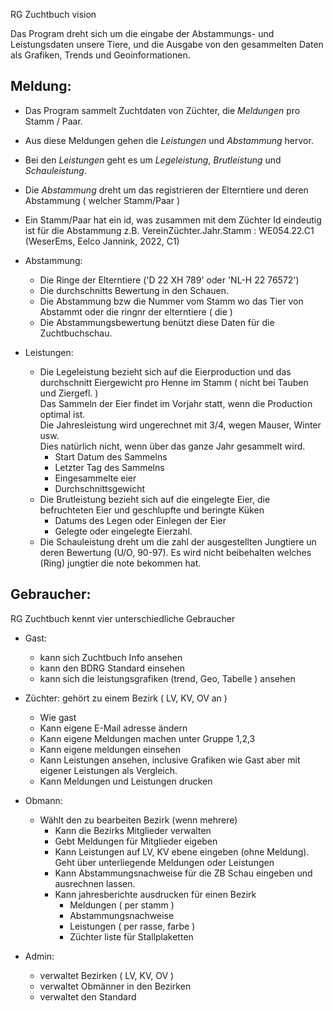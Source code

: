 RG Zuchtbuch vision

Das Program dreht sich um die eingabe der Abstammungs- und Leistungsdaten unsere Tiere, und die Ausgabe von den gesammelten Daten als Grafiken, Trends und Geoinformationen. 

## Meldung:
* Das Program sammelt Zuchtdaten von Züchter, die *Meldungen* pro Stamm / Paar. 
* Aus diese Meldungen gehen die *Leistungen* und *Abstammung* hervor.
* Bei den *Leistungen* geht es um *Legeleistung*, *Brutleistung* und *Schauleistung*.
* Die *Abstammung* dreht um das registrieren der Elterntiere und deren Abstammung ( welcher Stamm/Paar )

* Ein Stamm/Paar hat ein id, was zusammen mit dem Züchter Id eindeutig ist für die Abstammung z.B. VereinZüchter.Jahr.Stamm : WE054.22.C1 (WeserEms, Eelco Jannink, 2022, C1)

* Abstammung:
  * Die Ringe der Elterntiere ('D 22 XH 789' oder 'NL-H 22 76572')
  * Die durchschnitts Bewertung in den Schauen.
  * Die Abstammung bzw die Nummer vom Stamm wo das Tier von Abstammt oder die ringnr der elterntiere ( die )
  * Die Abstammungsbewertung benützt diese Daten für die Zuchtbuchschau.
  
* Leistungen:
  * Die Legeleistung bezieht sich auf die Eierproduction und das durchschnitt Eiergewicht pro Henne im Stamm ( nicht bei Tauben und Ziergefl. )   
    Das Sammeln der Eier findet im Vorjahr statt, wenn die Production optimal ist.  
    Die Jahresleistung wird ungerechnet mit 3/4, wegen Mauser, Winter usw.  
    Dies natürlich nicht, wenn über das ganze Jahr gesammelt wird.
    * Start Datum des Sammelns
    * Letzter Tag des Sammelns
    * Eingesammelte eier
    * Durchschnittsgewicht  
  * Die Brutleistung bezieht sich auf die eingelegte Eier, die befruchteten Eier und geschlupfte und beringte Küken
    * Datums des Legen oder Einlegen der Eier
    * Gelegte oder eingelegte Eierzahl.
  * Die Schauleistung dreht um die zahl der ausgestellten Jungtiere un deren Bewertung (U/O, 90-97). 
    Es wird nicht beibehalten welches (Ring) jungtier die note bekommen hat. 
    
  
## Gebraucher:
RG Zuchtbuch kennt vier unterschiedliche Gebraucher

* Gast: 
  * kann sich Zuchtbuch Info ansehen
  * kann den BDRG Standard einsehen
  * kann sich die leistungsgrafiken (trend, Geo, Tabelle ) ansehen

* Züchter: gehört zu einem Bezirk ( LV, KV, OV an )
  * Wie gast
  * Kann eigene E-Mail adresse ändern
  * Kann eigene Meldungen machen unter Gruppe 1,2,3
  * Kann eigene meldungen einsehen
  * Kann Leistungen ansehen, inclusive Grafiken wie Gast aber mit eigener Leistungen als Vergleich.
  * Kann Meldungen und Leistungen drucken

* Obmann: 
  * Wählt den zu bearbeiten Bezirk (wenn mehrere)
    * Kann die Bezirks Mitglieder verwalten
    * Gebt Meldungen für Mitglieder eigeben
    * Kann Leistungen auf LV, KV ebene eingeben (ohne Meldung). Geht über unterliegende Meldungen oder Leistungen
    * Kann Abstammungsnachweise für die ZB Schau eingeben und ausrechnen lassen.
    * Kann jahresberichte ausdrucken für einen Bezirk
      * Meldungen ( per stamm )
      * Abstammungsnachweise
      * Leistungen ( per rasse, farbe )
      * Züchter liste für Stallplaketten
    
* Admin:
  * verwaltet Bezirken ( LV, KV, OV )
  * verwaltet Obmänner in den Bezirken
  * verwaltet den Standard
  